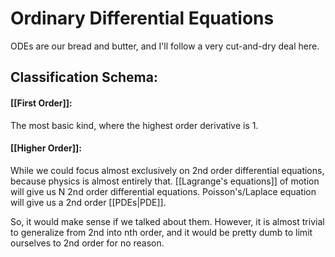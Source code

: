 # Ordinary Differential Equations
ODEs are our bread and butter, and I'll follow a very cut-and-dry deal here. 
## Classification Schema:

#### [[First Order]]:
The most basic kind, where the highest order derivative is 1.

#### [[Higher Order]]:
While we could focus almost exclusively on 2nd order differential equations, because physics is almost entirely that. [[Lagrange's equations]] of motion will give us N 2nd order differential equations. Poisson's/Laplace equation will give us a 2nd order [[PDEs|PDE]]. 

So, it would make sense if we talked about them. However, it is almost trivial to generalize from 2nd into nth order, and it would be pretty dumb to limit ourselves to 2nd order for no reason.